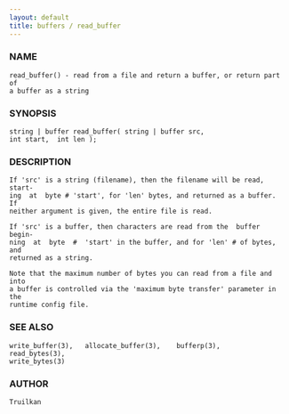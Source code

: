 ```yaml
---
layout: default
title: buffers / read_buffer
---
```


### NAME

    read_buffer() - read from a file and return a buffer, or return part of
    a buffer as a string

### SYNOPSIS

    string | buffer read_buffer( string | buffer src,
    int start,  int len );

### DESCRIPTION

    If 'src' is a string (filename), then the filename will be read, start‐
    ing  at  byte # 'start', for 'len' bytes, and returned as a buffer.  If
    neither argument is given, the entire file is read.

    If 'src' is a buffer, then characters are read from the  buffer  begin‐
    ning  at  byte  #  'start' in the buffer, and for 'len' # of bytes, and
    returned as a string.

    Note that the maximum number of bytes you can read from a file and into
    a buffer is controlled via the 'maximum byte transfer' parameter in the
    runtime config file.

### SEE ALSO

    write_buffer(3),   allocate_buffer(3),    bufferp(3),    read_bytes(3),
    write_bytes(3)

### AUTHOR

    Truilkan
